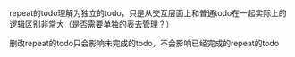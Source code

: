 repeat的todo理解为独立的todo，只是从交互层面上和普通todo在一起实际上的逻辑区别非常大（是否需要单独的表去管理？）



删改repeat的todo只会影响未完成的todo，不会影响已经完成的repeat的todo
